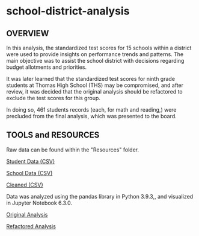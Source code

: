# school-district-analysis

## OVERVIEW

In this analysis, the standardized test scores for 15 schools within a district were used to provide insights on performance trends and patterns. The main objective was to assist the school district with decisions regarding budget allotments and priorities.

It was later learned that the standardized test scores for ninth grade students at Thomas High School (THS) may be compromised, and after review, it was decided that the original analysis should be refactored to exclude the test scores for this group. 

In doing so, 461 students records (each, for math and reading,) were precluded from the final analysis, which was presented to the board.

## TOOLS and RESOURCES

Raw data can be found within the "Resources" folder.

[Student Data (CSV)](https://github.com/farwaali08/school-district-analysis/blob/87c86d29c1de87fb2eb3d07676465312682ac573/Resources/students_complete.csv)

[School Data (CSV)](https://github.com/farwaali08/school-district-analysis/blob/87c86d29c1de87fb2eb3d07676465312682ac573/Resources/schools_complete.csv)

[Cleaned (CSV)](https://github.com/farwaali08/school-district-analysis/blob/87c86d29c1de87fb2eb3d07676465312682ac573/Resources/clean_students_complete.csv)

Data was analyzed using the pandas library in Python 3.9.3,, and visualized in Jupyter Notebook 6.3.0.

[Original Analysis](https://github.com/farwaali08/school-district-analysis/blob/87c86d29c1de87fb2eb3d07676465312682ac573/PyCitySchools.ipynb)

[Refactored Analysis](https://github.com/farwaali08/school-district-analysis/blob/87c86d29c1de87fb2eb3d07676465312682ac573/PyCitySchools_Challenge_starter_code.ipynb)
